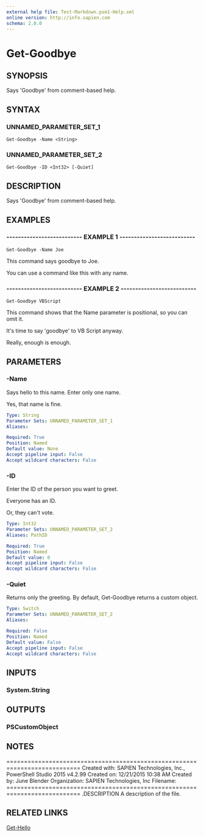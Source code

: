 ```yaml
---
external help file: Test-Markdown.psm1-Help.xml
online version: http://info.sapien.com
schema: 2.0.0
---
```


# Get-Goodbye

## SYNOPSIS
Says 'Goodbye' from comment-based help.

## SYNTAX

### UNNAMED_PARAMETER_SET_1
```
Get-Goodbye -Name <String>
```

### UNNAMED_PARAMETER_SET_2
```
Get-Goodbye -ID <Int32> [-Quiet]
```

## DESCRIPTION
Says 'Goodbye' from comment-based help.

## EXAMPLES

### -------------------------- EXAMPLE 1 --------------------------
```
Get-Goodbye -Name Joe
```

This command says goodbye to Joe.

You can use a command like this with any name.

### -------------------------- EXAMPLE 2 --------------------------
```
Get-Goodbye VBScript
```

This command shows that the Name parameter is positional, so you can omit it.

It's time to say 'goodbye' to VB Script anyway.

Really, enough is enough.

## PARAMETERS

### -Name
Says hello to this name.
Enter only one name.

Yes, that name is fine.

```yaml
Type: String
Parameter Sets: UNNAMED_PARAMETER_SET_1
Aliases: 

Required: True
Position: Named
Default value: None
Accept pipeline input: False
Accept wildcard characters: False
```

### -ID
Enter the ID of the person you want to greet.

Everyone has an ID.

Or, they can't vote.

```yaml
Type: Int32
Parameter Sets: UNNAMED_PARAMETER_SET_2
Aliases: PathID

Required: True
Position: Named
Default value: 0
Accept pipeline input: False
Accept wildcard characters: False
```

### -Quiet
Returns only the greeting.
By default, Get-Goodbye returns a custom object.

```yaml
Type: Switch
Parameter Sets: UNNAMED_PARAMETER_SET_2
Aliases: 

Required: False
Position: Named
Default value: False
Accept pipeline input: False
Accept wildcard characters: False
```

## INPUTS

### System.String

## OUTPUTS

### PSCustomObject

## NOTES
===========================================================================
         Created with: 	SAPIEN Technologies, Inc., PowerShell Studio 2015 v4.2.99
	 Created on:   	12/21/2015 10:38 AM
	 Created by:   	 June Blender
	 Organization: 	SAPIEN Technologies, Inc
	 Filename:     	
	===========================================================================
	.DESCRIPTION
		A description of the file.

## RELATED LINKS

[Get-Hello]()

